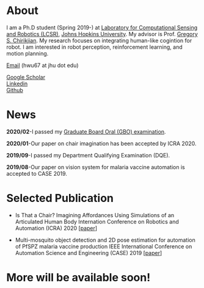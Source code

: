 # About
I am a Ph.D student (Spring 2019-) at [Laboratory for Computational Sensing and Robotics (LCSR)](https://lcsr.jhu.edu/), [Johns Hopkins University](https://www.jhu.edu/). My advisor is Prof. [Gregory S. Chirikjian](https://me.jhu.edu/faculty/gregory-s-chirikjian/). My research focuses on integrating human-like cogintion for robot. I am interested in robot perception, reinforcement learning, and motion planning.

[Email](mailto:hwu67@jhu.edu) (hwu67 at jhu dot edu)

[Google Scholar](https://scholar.google.com/citations?user=7u0TYgIAAAAJ&hl=en)  
[Linkedin](https://www.linkedin.com/me/profile-views/urn:li:wvmp:summary/)  
[Github](https://github.com/jaydenwu17)


# News
**2020/02**-I passed my [Graduate Board Oral (GBO) examination](https://homewoodgrad.jhu.edu/academics/graduate-board/graduate-board-oral-exams/).

**2020/01**-Our paper on chair imagination has been accepted by ICRA 2020.

**2019/09**-I passed my Department Qualifying Examination (DQE).

**2019/08**-Our paper on vision system for malaria vaccine automation is accepted to CASE 2019.

# Selected Publication
* Is That a Chair? Imagining Affordances Using Simulations of an Articulated Human Body 
  Internation Conference on Robotics and Automation (ICRA) 2020
  [[paper](https://arxiv.org/abs/1909.07572)]
 

* Multi-mosquito object detection and 2D pose estimation for automation of PfSPZ malaria vaccine production
  IEEE International Conference on Automation Science and Engineering (CASE) 2019 
  [[paper](https://ieeexplore.ieee.org/abstract/document/8842953)]

# More will be available soon!
